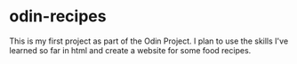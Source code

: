 # odin-recipes
This is my first project as part of the Odin Project.
I plan to use the skills I've learned so far in html and create a website for some food recipes.